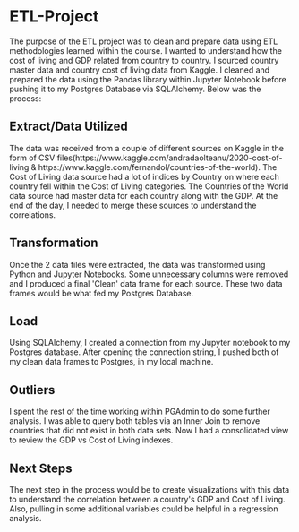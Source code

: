 <h1><b> ETL-Project</h1></b>

The purpose of the ETL project was to clean and prepare data using ETL methodologies learned within the course.  I wanted to understand how the cost of living and GDP related from country to country.  I sourced country master data and country cost of living data from Kaggle. I cleaned and prepared the data using the Pandas library within Jupyter Notebook before pushing it to my Postgres Database via SQLAlchemy. Below was the process:

<h2>Extract/Data Utilized<br></h2>
The data was received from a couple of different sources on Kaggle in the form of CSV files(https://www.kaggle.com/andradaolteanu/2020-cost-of-living & https://www.kaggle.com/fernandol/countries-of-the-world). The Cost of Living data source had a lot of indices by Country on where each country fell within the Cost of Living categories.  The Countries of the World data source had master data for each country along with the GDP. At the end of the day, I needed to merge these sources to understand the correlations.

<h2>Transformation<br></h2>
Once the 2 data files were extracted, the data was transformed using Python and Jupyter Notebooks.  Some unnecessary columns were removed and I produced a final 'Clean' data frame for each source.  These two data frames would be what fed my Postgres Database.  

<h2>Load<br></h2>
Using SQLAlchemy, I created a connection from my Jupyter notebook to my Postgres database.  After opening the connection string, I pushed both of my clean data frames to Postgres, in my local machine.  

<h2>Outliers<br></h2>
I spent the rest of the time working within PGAdmin to do some further analysis.  I was able to query both tables via an Inner Join to remove countries that did not exist in both data sets.  Now I had a consolidated view to review the GDP vs Cost of Living indexes.

<h2>Next Steps<br></h2>
The next step in the process would be to create visualizations with this data to understand the correlation between a country's GDP and Cost of Living.  Also, pulling in some additional variables could be helpful in a regression analysis. 
